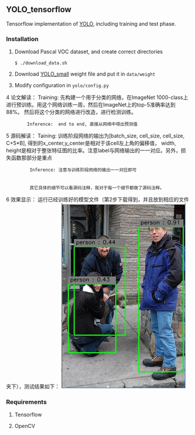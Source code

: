 ## YOLO_tensorflow
Tensorflow implementation of [YOLO](https://arxiv.org/pdf/1506.02640.pdf), including training and test phase.

### Installation


1. Download Pascal VOC dataset, and create correct directories
	```Shell
	$ ./download_data.sh
	```

2. Download [YOLO_small](https://drive.google.com/file/d/0B5aC8pI-akZUNVFZMmhmcVRpbTA/view?usp=sharing)
weight file and put it in `data/weight`

3. Modify configuration in `yolo/config.py`

4 论文解读： Training:  先构建一个用于分类的网络，在ImageNet 1000-class上进行预训练。用这个网络训练一周，然后在ImageNet上的top-5准确率达到88%。                        然后将这个分类的网络进行改造，进行检测训练。
	
            Inference:  end to end, 直接从网络中得出预测值
	  
5  源码解读： Taining:  训练阶段网络的输出为[batch_size, cell_size, cell_size, C+5*B], 得到的x_center,y_center是相对于该cell左上角的偏移值，                  width, height是相对于整张特征图的比率。注意label与网络输出的一一对应。另外，损失函数那部分是重点

             Inference: 注意与训练阶段网络的输出一一对应即可


             其它具体的细节可以看源码注释，我对于每一个细节都做了源码注释。
	    
6  效果显示： 运行已经训练好的模型文件（第2步下载得到，并且放到相应的文件夹下），测试结果如下： 
 ![](test/yolov1.jpg)
            
	    



### Requirements
1. Tensorflow

2. OpenCV
